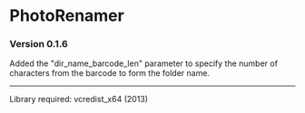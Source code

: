# PhotoRenamer

### Version 0.1.6
Added the "dir_name_barcode_len" parameter to specify the number of characters from the barcode to form the folder name.

___
Library required: vcredist_x64 (2013)
